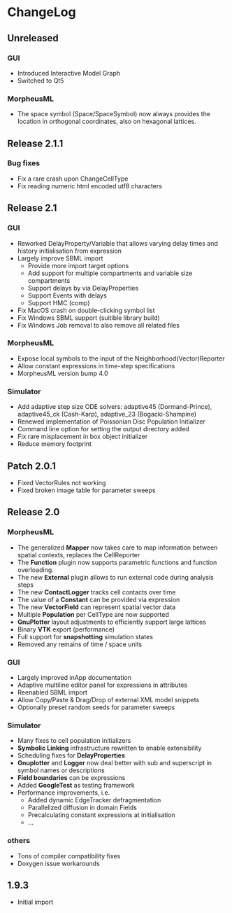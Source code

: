 # ChangeLog

## Unreleased

### GUI
  * Introduced Interactive Model Graph
  * Switched to Qt5

### MorpheusML
  * The space symbol (Space/SpaceSymbol) now always provides the location in orthogonal coordinates, also on hexagonal lattices.

## Release 2.1.1

### Bug fixes
  * Fix a rare crash upon ChangeCellType 
  * Fix reading numeric html encoded utf8 characters

## Release 2.1

### GUI
  * Reworked DelayProperty/Variable that allows varying delay times and history initialisation from expression
  * Largely improve SBML import
     * Provide more import target options
     * Add support for multiple compartments and variable size compartments
     * Support delays by via DelayProperties
     * Support Events with delays
     * Support HMC (comp)
  * Fix MacOS crash on double-clicking symbol list
  * Fix Windows SBML support (suitible library build)
  * Fix Windows Job removal to also remove all related files

### MorpheusML
  * Expose local symbols to the input of the Neighborhood(Vector)Reporter
  * Allow constant expressions in time-step specifications
  * MorpheusML version bump 4.0

### Simulator
  * Add adaptive step size ODE solvers: adaptive45 (Dormand-Prince), adaptive45_ck (Cash-Karp), adaptive_23 (Bogacki-Shampine)
  * Renewed implementation of Poissonian Disc Population Initializer
  * Command line option for setting the output directory added
  * Fix rare misplacement in box object initializer
  * Reduce memory footprint

## Patch 2.0.1
  * Fixed VectorRules not working
  * Fixed broken image table for parameter sweeps

## Release 2.0

### MorpheusML
  * The generalized **Mapper** now takes care to map information between spatial contexts, replaces the CellReporter
  * The **Function** plugin now supports parametric functions and function overloading.
  * The new **External** plugin allows to run external code during analysis steps
  * The new **ContactLogger** tracks cell contacts over time
  * The value of a **Constant** can be provided via expression
  * The new **VectorField** can represent spatial vector data
  * Multiple **Population** per CellType are now supported
  * **GnuPlotter** layout adjustments to efficiently support large lattices
  * Binary **VTK** export (performance)
  * Full support for **snapshotting** simulation states
  * Removed any remains of time / space units

### GUI
  * Largely improved inApp documentation
  * Adaptive multiline editor panel for expressions in attributes
  * Reenabled SBML import
  * Allow Copy/Paste & Drag/Drop of external XML model snippets 
  * Optionally preset random seeds for parameter sweeps

### Simulator
  * Many fixes to cell population initializers
  * **Symbolic Linking** infrastructure rewritten to enable extensibility
  * Scheduling fixes for **DelayProperties**
  * **Gnuplotter** and **Logger** now deal better with sub and superscript in symbol names or descriptions
  * **Field boundaries** can be expressions
  * Added **GoogleTest** as testing framework
  * Performance improvements, i.e.
    * Added dynamic EdgeTracker defragmentation
    * Parallelized diffusion in domain Fields
    * Precalculating constant expressions at initialisation
    * ...

### others
  * Tons of compiler compatibility fixes
  * Doxygen issue workarounds
  
## 1.9.3 
  * Initial import

